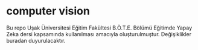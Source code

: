 # computer vision


Bu repo Uşak Üniversitesi Eğitim Fakültesi B.Ö.T.E. Bölümü Eğitimde Yapay Zeka dersi kapsamında kullanılması amacıyla oluşturulmuştur. Değişiklikler buradan duyurulacaktır.